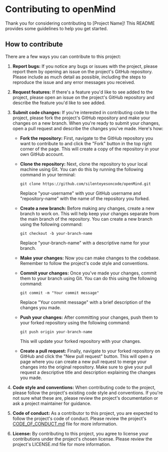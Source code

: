 # Contributing to openMind

Thank you for considering contributing to [Project Name]! This README provides some guidelines to help you get started.

## How to contribute

There are a few ways you can contribute to this project:

1. **Report bugs:** If you notice any bugs or issues with the project, please report them by opening an issue on the project's GitHub repository. Please include as much detail as possible, including the steps to reproduce the issue and any error messages you received.

2. **Request features:** If there's a feature you'd like to see added to the project, please open an issue on the project's GitHub repository and describe the feature you'd like to see added.

3. **Submit code changes:** If you're interested in contributing code to the project, please fork the project's GitHub repository and make your changes on a new branch. When you're ready to submit your changes, open a pull request and describe the changes you've made. Here's how:

   - **Fork the repository:** First, navigate to the GitHub repository you want to contribute to and click the "Fork" button in the top right corner of the page. This will create a copy of the repository in your own GitHub account.

   - **Clone the repository:** Next, clone the repository to your local machine using Git. You can do this by running the following command in your terminal:

     ```
     git clone https://github.com/silenteyesoncode/openMind.git
     ```

     Replace "your-username" with your GitHub username and "repository-name" with the name of the repository you forked.

   - **Create a new branch:** Before making any changes, create a new branch to work on. This will help keep your changes separate from the main branch of the repository. You can create a new branch using the following command:

     ```
     git checkout -b your-branch-name
     ```

     Replace "your-branch-name" with a descriptive name for your branch.

   - **Make your changes:** Now you can make changes to the codebase. Remember to follow the project's code style and conventions.

   - **Commit your changes:** Once you've made your changes, commit them to your branch using Git. You can do this using the following command:

     ```
     git commit -m "Your commit message"
     ```

     Replace "Your commit message" with a brief description of the changes you made.

   - **Push your changes:** After committing your changes, push them to your forked repository using the following command:

     ```
     git push origin your-branch-name
     ```

     This will update your forked repository with your changes.

   - **Create a pull request:** Finally, navigate to your forked repository on GitHub and click the "New pull request" button. This will open a page where you can create a new pull request to merge your changes into the original repository. Make sure to give your pull request a descriptive title and description explaining the changes you made.

4. **Code style and conventions:** When contributing code to the project, please follow the project's existing code style and conventions. If you're not sure what these are, please review the project's documentation or ask a project maintainer for guidance.

5. **Code of conduct:** As a contributor to this project, you are expected to follow the project's code of conduct. Please review the project's [CODE_OF_CONDUCT.md](CODE_OF_CONDUCT.md) file for more information.

6. **License:** By contributing to this project, you agree to license your contributions under the project's chosen license. Please review the project's LICENSE.md file for more information.
